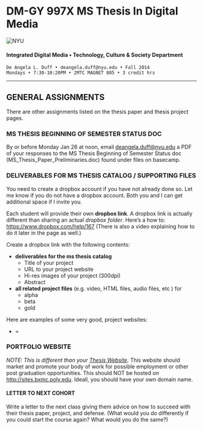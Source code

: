 # DM-GY 997X MS Thesis In Digital Media

![NYU](http://ws2.polishedsolid.com/de/nyu_soe_logo.png)
#### Integrated Digital Media • Technology, Culture & Society Department 

    De Angela L. Duff • deangela.duff@nyu.edu • Fall 2014 
    Mondays • 7:30-10:20PM • 2MTC MAGNET 805 • 3 credit hrs

---

## GENERAL ASSIGNMENTS
There are other assignments listed on the thesis paper and thesis project pages.

### MS THESIS BEGINNING OF SEMESTER STATUS DOC
By or before Monday Jan 26 at noon, email deangela.duff@nyu.edu a PDF of your responses to the MS Thesis Beginning of Semester Status doc (MS_Thesis_Paper_Preliminaries.doc) found under files on basecamp.

### DELIVERABLES FOR MS THESIS CATALOG / SUPPORTING FILES 
You need to create a dropbox account if you have not already done so. Let me know if you do not have a dropbox account. Both you and I can get additional space if I invite you.

Each student will provide their own **dropbox link**. A dropbox link is actually different than sharing an actual *dropbox folder*. Here’s a how to: https://www.dropbox.com/help/167 (There is also a video explaining how to do it later in the page as well.) 
 
Create a dropbox link with the following contents:
* **deliverables for the ms thesis catalog**
  * Title of your project
  * URL to your project website
  * Hi-res images of your project (300dpi)
  * Abstract
* **all related project files** (e.g. video, HTML files, audio files, etc ) for
  * alpha
  * beta
  * gold

Here are examples of some very good, project websites:
* =


### PORTFOLIO WEBSITE

*NOTE: This is different than your <a href="dm4003_thesis_website.md">Thesis Website</a>.*
This website should market and promote your body of work for possible employment or other post graduation opportunities. This should NOT be hosted on http://sites.bxmc.poly.edu. Ideall, you should have your own domain name.


#### LETTER TO NEXT COHORT   

Write a letter to the next class giving them advice on how to succeed with their thesis paper, project, and defense. (What would you do differently if you could start the course again? What would you do the same?)






